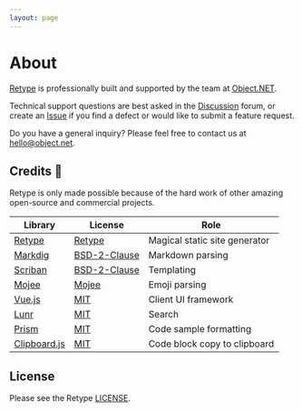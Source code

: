 ```yaml
---
layout: page
---
```

# About

[Retype](https://retype.com/) is professionally built and supported by the team at [Object.NET](https://object.net).

Technical support questions are best asked in the [Discussion](https://github.com/retypeapp/retype/discussions) forum, or create an [Issue](https://github.com/retypeapp/retype/issues) if you find a defect or would like to submit a feature request.

Do you have a general inquiry? Please feel free to contact us at [hello@object.net](mailto:hello@object.net).

## Credits :clap:

Retype is only made possible because of the hard work of other amazing open-source and commercial projects. 

Library | License | Role
--- | --- | ---
[Retype](https://retype.com/) | [Retype](/LICENSE.md) | Magical static site generator
[Markdig](https://github.com/xoofx/markdig) | [BSD-2-Clause](https://github.com/xoofx/markdig/blob/master/license.txt) | Markdown parsing
[Scriban](https://github.com/scriban/scriban) | [BSD-2-Clause](https://github.com/scriban/scriban/blob/master/license.txt) | Templating
[Mojee](https://mojee.io) | [Mojee](https://docs.mojee.io/license/) | Emoji parsing
[Vue.js](https://vuejs.org/) | [MIT](https://github.com/vuejs/vue/blob/dev/LICENSE) | Client UI framework
[Lunr](http://lunrjs.com/) | [MIT](https://github.com/olivernn/lunr.js/blob/master/LICENSE) | Search
[Prism](https://prismjs.com/) | [MIT](https://github.com/PrismJS/prism/blob/master/LICENSE) | Code sample formatting
[Clipboard.js](https://clipboardjs.com) | [MIT](https://clipboardjs.com/) | Code block copy to clipboard

## License

Please see the Retype [LICENSE](LICENSE.md).